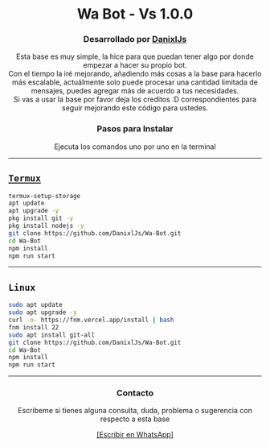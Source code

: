 <div align="center">
<h1>
Wa Bot - Vs 1.0.0
</h1>
</div>
<div align="center">
<h3>
Desarrollado por <a href="https://github.com/DanixlJs">DanixlJs</a>
</h3>
</div>
<div align="center">
<p>
Esta base es muy simple, la hice para que puedan tener algo por donde empezar a hacer su propio bot.
<br>
Con el tiempo la iré mejorando, añadiendo más cosas a la base para hacerlo más escalable, actuálmente solo puede procesar una cantidad limitada de mensajes, puedes agregar más de acuerdo a tus necesidades.
<br>
Si vas a usar la base por favor deja los creditos :D correspondientes para seguir mejorando este código para ustedes.
</p>
</div>
<div align="center">
<h3>
Pasos para Instalar
</h3>
<p>
Ejecuta los comandos uno por uno en la terminal
</p>
</div>

---
## [`Termux`](https://f-droid.org/repo/com.termux_1020.apk)
```bash
termux-setup-storage
apt update
apt upgrade -y
pkg install git -y
pkg install nodejs -y
git clone https://github.com/DanixlJs/Wa-Bot.git
cd Wa-Bot
npm install
npm run start
```
---
## `Linux`
```bash
sudo apt update
sudo apt upgrade -y
curl -o- https://fnm.vercel.app/install | bash
fnm install 22
sudo apt install git-all
git clone https://github.com/DanixlJs/Wa-Bot.git
cd Wa-Bot
npm install
npm run start
```
---

<div align="center">
<h3>
Contacto
</h3>
<p>
Escribeme si tienes alguna consulta, duda, problema o sugerencia con respecto a esta base
</p>
<a href="https://wa.me/595983799436">
[Escribir en WhatsApp]
</a>
</div>
